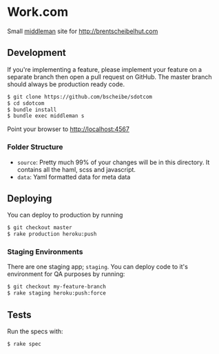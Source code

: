 # Work.com
Small [middleman](http://middlemanapp.com/) site for http://brentscheibelhut.com

## Development
If you're implementing a feature, please implement your feature on a separate
branch then open a pull request on GitHub. The master branch should always
be production ready code.

```bash
$ git clone https://github.com/bscheibe/sdotcom
$ cd sdotcom
$ bundle install
$ bundle exec middleman s
```

Point your browser to <http://localhost:4567>

### Folder Structure

* `source`: Pretty much 99% of your changes will be in this directory. It
  contains all the haml, scss and javascript.
* `data`: Yaml formatted data for meta data

## Deploying
You can deploy to production by running

```bash
$ git checkout master
$ rake production heroku:push
```

### Staging Environments

There are one staging app; `staging`. You can deploy code to it's
environment for QA purposes by running:

```bash
$ git checkout my-feature-branch
$ rake staging heroku:push:force
```

## Tests
Run the specs with:

```bash
$ rake spec
```
